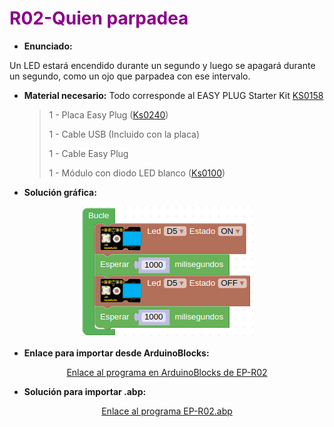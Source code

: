 # <FONT COLOR=#8B008B>R02-Quien parpadea</font>
* **Enunciado:**

Un LED estará encendido durante un segundo y luego se apagará durante un segundo, como un ojo que parpadea con ese intervalo.

* **Material necesario:**
Todo corresponde al EASY PLUG Starter Kit [KS0158](https://wiki.keyestudio.com/Ks0158_Keyestudio_EASY_plug_starter_kit_for_Arduino)
  
    > 1 - Placa Easy Plug ([Ks0240](https://wiki.keyestudio.com/Ks0240_keyestudio_EASY_plug_Control_Board_V2.0))
    >
    > 1 - Cable USB (Incluido con la placa)
    >
    > 1 - Cable Easy Plug
    >
    > 1 - Módulo con diodo LED blanco ([Ks0100](https://wiki.keyestudio.com/Ks0100_keyestudio_EASY_plug_White_LED_Module))

* **Solución gráfica:**

<center>

![Programa del reto EP-R02](../img/retos/R02.png)

</center>

* **Enlace para importar desde ArduinoBlocks:**

<center>

[Enlace al programa en ArduinoBlocks de EP-R02](http://www.arduinoblocks.com/web/project/924517)

</center>

* **Solución para importar .abp:**

<center>

[Enlace al programa EP-R02.abp](./retos/EP-R02.abp)

</center>
